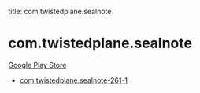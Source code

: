 title: com.twistedplane.sealnote
# com.twistedplane.sealnote


[Google Play Store](https://play.google.com/store/apps/details?id=com.twistedplane.sealnote)


* [com.twistedplane.sealnote-261-1](./com.twistedplane.sealnote-261-1/)